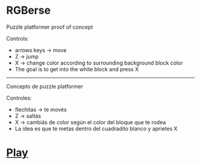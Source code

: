 # RGBerse
Puzzle platformer proof of concept

Controls: 

- arrows keys -> move
- Z -> jump
- X -> change color according to surrounding background block color
- The goal is to get into the white block and press X

------

Concepto de puzzle platformer

Controles: 

- flechitas -> te movés
- Z -> saltás
- X -> cambiás de color según el color del bloque que te rodea
- La idea es que te metas dentro del cuadradito blanco y aprietes X

# [Play](https://streq.github.io/RGBerse)
